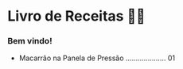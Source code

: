 # Livro de Receitas :woman_cook:

### Bem vindo!

- Macarrão na Panela de Pressão .................... 01

